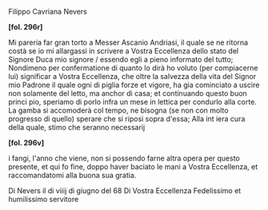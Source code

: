 Filippo Cavriana
Nevers




**[fol. 296r]**

 Mi pareria far gran torto a Messer Ascanio Andriasi,  il quale se ne ritorna costà se io mi allargassi  in scrivere a Vostra Eccellenza dello stato del Signore Duca mio  signore / essendo egli a pieno informato del tutto;  Nondimeno per confermatione di quanto lo dirà  ho voluto (per compiacerne lui) significar a Vostra Eccellenza,  che oltre la salvezza della vita del Signor mio Padrone  il quale ogni di piglia forze et vigore, ha gia  cominciato a uscire non solamente del letto, ma  anchor di casa; et continuando questo buon princi pio, speriamo di porlo infra un mese in lettica  per condurlo alla corte. La gamba si accomoderà  col tempo, ne bisogna (se non con molto progresso di  quello) sperare che si riposi sopra d'essa; Alla int iera cura della quale, stimo che seranno necessarij


**[fol. 296v]**

 i fangi, l'anno che viene, non si possendo  farne altra opera per questo presente, et qui fo  fine, doppo haver baciato le mani a Vostra Eccellenza,  et raccomandatomi alla buona sua gratia.

Di Nevers il di viiij di giugno del 68  Di Vostra Eccellenza  Fedelissimo et humilissimo servitore

